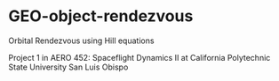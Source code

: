 # GEO-object-rendezvous
Orbital Rendezvous using Hill equations

Project 1 in AERO 452: Spaceflight Dynamics II at California Polytechnic State University San Luis Obispo

